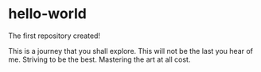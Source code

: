 # hello-world
The first repository created!

This is a journey that you shall explore.
This will not be the last you hear of me.
Striving to be the best.
Mastering the art at all cost.
